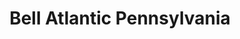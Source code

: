 ---
title: "Bell Atlantic Pennsylvania"
url: /state-college/bell-atlantic-pennsylvania/
shop: mobile phone
---